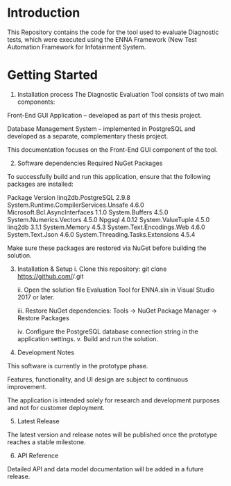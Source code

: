 # Introduction 
This Repository contains the code for the tool used to evaluate Diagnostic tests, which were executed using the ENNA Framework (New Test Automation Framework for Infotainment System.

# Getting Started

1.	Installation process
The Diagnostic Evaluation Tool consists of two main components:

Front-End GUI Application – developed as part of this thesis project.

Database Management System – implemented in PostgreSQL and developed as a separate, complementary thesis project.

This documentation focuses on the Front-End GUI component of the tool.

    
2.	Software dependencies
   Required NuGet Packages

To successfully build and run this application, ensure that the following packages are installed:

Package	Version
linq2db.PostgreSQL	2.9.8
System.Runtime.CompilerServices.Unsafe	4.6.0
Microsoft.Bcl.AsyncInterfaces	1.1.0
System.Buffers	4.5.0
System.Numerics.Vectors	4.5.0
Npgsql	4.0.12
System.ValueTuple	4.5.0
linq2db	3.1.1
System.Memory	4.5.3
System.Text.Encodings.Web	4.6.0
System.Text.Json	4.6.0
System.Threading.Tasks.Extensions	4.5.4

Make sure these packages are restored via NuGet before building the solution.
    
3. Installation & Setup
   i. Clone this repository:
         git clone https://github.com/<your-username>/<repo-name>.git

   ii. Open the solution file Evaluation Tool for ENNA.sln in Visual Studio 2017 or later.

   iii. Restore NuGet dependencies:
       Tools → NuGet Package Manager → Restore Packages

   iv. Configure the PostgreSQL database connection string in the application settings.
    v. Build and run the solution.

4. Development Notes

  This software is currently in the prototype phase.

  Features, functionality, and UI design are subject to continuous improvement.

  The application is intended solely for research and development purposes and not for customer deployment.

5. Latest Release

  The latest version and release notes will be published once the prototype reaches a stable milestone.

6. API Reference

  Detailed API and data model documentation will be added in a future release.

